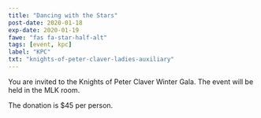 ```yaml
---
title: "Dancing with the Stars"
post-date: 2020-01-18
exp-date: 2020-01-19
fawe: "fas fa-star-half-alt"
tags: [event, kpc]
label: "KPC"
txt: "knights-of-peter-claver-ladies-auxiliary"
---
```

You are invited to the Knights of Peter Claver Winter Gala. The event will be held in the MLK room.

The donation is $45 per person.